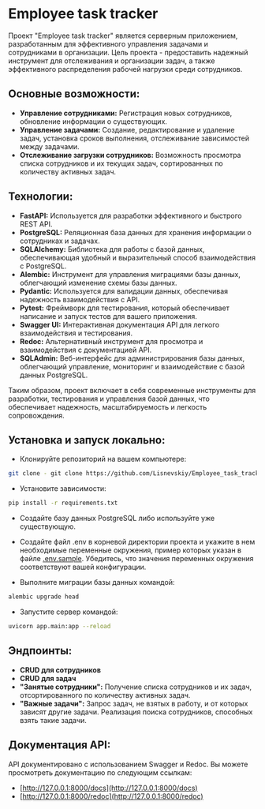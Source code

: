 # Employee task tracker

Проект "Employee task tracker" является серверным приложением, 
разработанным для эффективного управления задачами и сотрудниками в организации. 
Цель проекта - предоставить надежный инструмент для отслеживания и организации задач, 
а также эффективного распределения рабочей нагрузки среди сотрудников.

## Основные возможности:

- **Управление сотрудниками:** Регистрация новых сотрудников, обновление информации о существующих.
- **Управление задачами:** Создание, редактирование и удаление задач, установка сроков выполнения, 
отслеживание зависимостей между задачами.
- **Отслеживание загрузки сотрудников:** Возможность просмотра списка сотрудников и их текущих задач, 
сортированных по количеству активных задач.

## Технологии:

- **FastAPI:** Используется для разработки эффективного и быстрого REST API.
- **PostgreSQL:** Реляционная база данных для хранения информации о сотрудниках и задачах.
- **SQLAlchemy:** Библиотека для работы с базой данных, 
обеспечивающая удобный и выразительный способ взаимодействия с PostgreSQL.
- **Alembic:** Инструмент для управления миграциями базы данных, облегчающий изменение схемы базы данных.
- **Pydantic:** Используется для валидации данных, обеспечивая надежность взаимодействия с API.
- **Pytest:** Фреймворк для тестирования, который обеспечивает написание и запуск тестов для вашего приложения.
- **Swagger UI:** Интерактивная документация API для легкого взаимодействия и тестирования.
- **Redoc:** Альтернативный инструмент для просмотра и взаимодействия с документацией API.
- **SQLAdmin:** Веб-интерфейс для администрирования базы данных, облегчающий управление, мониторинг и взаимодействие с базой данных PostgreSQL.

Таким образом, проект включает в себя современные инструменты для разработки, тестирования и управления базой данных, 
что обеспечивает надежность, масштабируемость и легкость сопровождения.

## Установка и запуск локально:

- Клонируйте репозиторий на вашем компьютере:
```bash
git clone - git clone https://github.com/Lisnevskiy/Employee_task_tracker_FastAPI.git
```
- Установите зависимости:
```bash
pip install -r requirements.txt
```

- Создайте базу данных PostgreSQL либо используйте уже существующую.

- Создайте файл .env в корневой директории проекта и укажите в нем необходимые переменные окружения, 
пример которых указан в файле [.env.sample](.env.sample). 
Убедитесь, что значения переменных окружения соответствуют вашей конфигурации.

- Выполните миграции базы данных командой:
```bash
alembic upgrade head
```

- Запустите сервер командой:
```bash
uvicorn app.main:app --reload
```

## Эндпоинты:
- **CRUD для сотрудников**
- **CRUD для задач**
- **"Занятые сотрудники":** Получение списка сотрудников и их задач, отсортированного по количеству активных задач.
- **"Важные задачи":** Запрос задач, не взятых в работу, и от которых зависят другие задачи. 
Реализация поиска сотрудников, способных взять такие задачи.

## Документация API:
API документировано с использованием Swagger и Redoc. 
Вы можете просмотреть документацию по следующим ссылкам:
- [http://127.0.0.1:8000/docs](http://127.0.0.1:8000/docs)
- [http://127.0.0.1:8000/redoc](http://127.0.0.1:8000/redoc)
